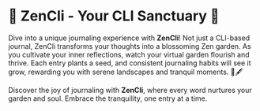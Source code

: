 # 🌸 **ZenCli** - Your CLI Sanctuary 🌸

Dive into a unique journaling experience with **ZenCli**! Not just a CLI-based journal, ZenCli transforms your thoughts into a blossoming Zen garden. As you cultivate your inner reflections, watch your virtual garden flourish and thrive. Each entry plants a seed, and consistent journaling habits will see it grow, rewarding you with serene landscapes and tranquil moments. 🌳🖋️

Discover the joy of journaling with **ZenCli**, where every word nurtures your garden and soul. Embrace the tranquility, one entry at a time.

